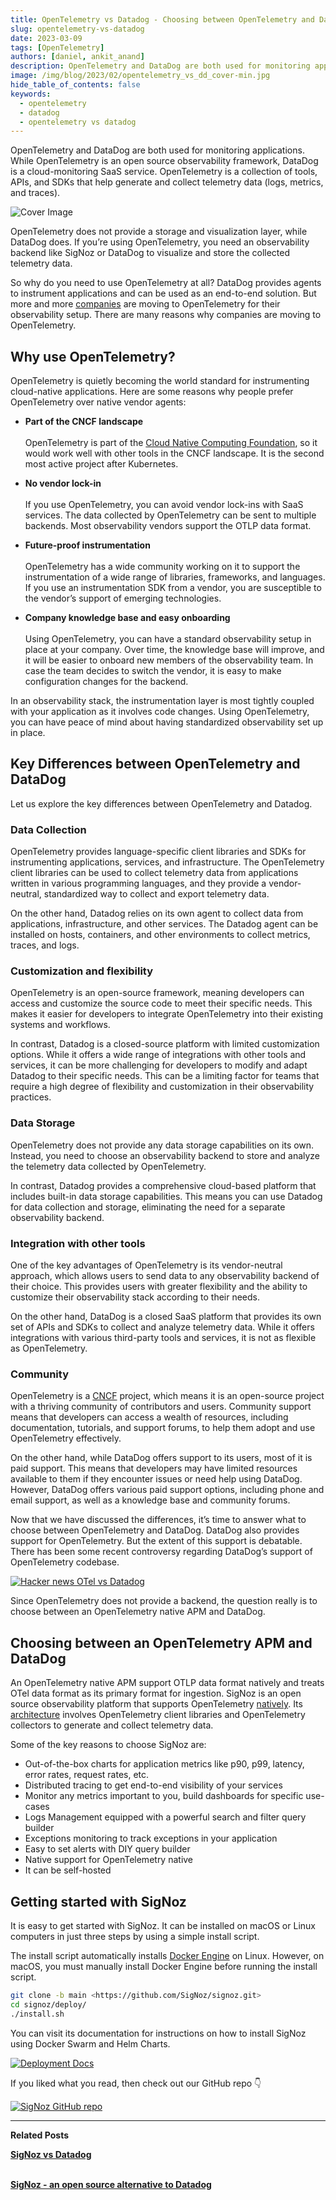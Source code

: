 ```yaml
---
title: OpenTelemetry vs Datadog - Choosing between OpenTelemetry and Datadog
slug: opentelemetry-vs-datadog
date: 2023-03-09
tags: [OpenTelemetry]
authors: [daniel, ankit_anand]
description: OpenTelemetry and DataDog are both used for monitoring applications. While OpenTelemetry is a set of tools, APIs, and SDKs to generate and collect telemetry data, DataDog is a cloud monitoring service. In this article, we will discuss OpenTelemetry and DataDog to help you...
image: /img/blog/2023/02/opentelemetry_vs_dd_cover-min.jpg
hide_table_of_contents: false
keywords:
  - opentelemetry
  - datadog
  - opentelemetry vs datadog
---
```


<head>
  <link rel="canonical" href="https://signoz.io/blog/opentelemetry-vs-datadog/"/>
</head>

OpenTelemetry and DataDog are both used for monitoring applications. While OpenTelemetry is an open source observability framework, DataDog is a cloud-monitoring SaaS service. OpenTelemetry is a collection of tools, APIs, and SDKs that help generate and collect telemetry data (logs, metrics, and traces).

<!--truncate-->

![Cover Image](/img/blog/2023/02/opentelemetry_vs_dd_cover.webp)

OpenTelemetry does not provide a storage and visualization layer, while DataDog does. If you’re using OpenTelemetry, you need an observability backend like SigNoz or DataDog to visualize and store the collected telemetry data.

So why do you need to use OpenTelemetry at all? DataDog provides agents to instrument applications and can be used as an end-to-end solution. But more and more <a href = "https://tech.ebayinc.com/engineering/why-and-how-ebay-pivoted-to-opentelemetry/" rel="noopener noreferrer nofollow" target="_blank" >companies</a> are moving to OpenTelemetry for their observability setup. There are many reasons why companies are moving to OpenTelemetry.

## Why use OpenTelemetry?

OpenTelemetry is quietly becoming the world standard for instrumenting cloud-native applications. Here are some reasons why people prefer OpenTelemetry over native vendor agents:

- **Part of the CNCF landscape**<br></br>
  OpenTelemetry is part of the <a href = "https://www.cncf.io/" rel="noopener noreferrer nofollow" target="_blank" >Cloud Native Computing Foundation</a>, so it would work well with other tools in the CNCF landscape. It is the second most active project after Kubernetes.

- **No vendor lock-in**<br></br>
  If you use OpenTelemetry, you can avoid vendor lock-ins with SaaS services. The data collected by OpenTelemetry can be sent to multiple backends. Most observability vendors support the OTLP data format.

- **Future-proof instrumentation**<br></br>
  OpenTelemetry has a wide community working on it to support the instrumentation of a wide range of libraries, frameworks, and languages. If you use an instrumentation SDK from a vendor, you are susceptible to the vendor’s support of emerging technologies.

- **Company knowledge base and easy onboarding**<br></br>
  Using OpenTelemetry, you can have a standard observability setup in place at your company. Over time, the knowledge base will improve, and it will be easier to onboard new members of the observability team. In case the team decides to switch the vendor, it is easy to make configuration changes for the backend.

In an observability stack, the instrumentation layer is most tightly coupled with your application as it involves code changes. Using OpenTelemetry, you can have peace of mind about having standardized observability set up in place.

## Key Differences between OpenTelemetry and DataDog

Let us explore the key differences between OpenTelemetry and Datadog.

### Data Collection

OpenTelemetry provides language-specific client libraries and SDKs for instrumenting applications, services, and infrastructure. The OpenTelemetry client libraries can be used to collect telemetry data from applications written in various programming languages, and they provide a vendor-neutral, standardized way to collect and export telemetry data.

On the other hand, Datadog relies on its own agent to collect data from applications, infrastructure, and other services. The Datadog agent can be installed on hosts, containers, and other environments to collect metrics, traces, and logs.

### Customization and flexibility

OpenTelemetry is an open-source framework, meaning developers can access and customize the source code to meet their specific needs. This makes it easier for developers to integrate OpenTelemetry into their existing systems and workflows.

In contrast, Datadog is a closed-source platform with limited customization options. While it offers a wide range of integrations with other tools and services, it can be more challenging for developers to modify and adapt Datadog to their specific needs. This can be a limiting factor for teams that require a high degree of flexibility and customization in their observability practices.

### Data Storage

OpenTelemetry does not provide any data storage capabilities on its own. Instead, you need to choose an observability backend to store and analyze the telemetry data collected by OpenTelemetry.

In contrast, Datadog provides a comprehensive cloud-based platform that includes built-in data storage capabilities. This means you can use Datadog for data collection and storage, eliminating the need for a separate observability backend.

### Integration with other tools

One of the key advantages of OpenTelemetry is its vendor-neutral approach, which allows users to send data to any observability backend of their choice. This provides users with greater flexibility and the ability to customize their observability stack according to their needs.

On the other hand, DataDog is a closed SaaS platform that provides its own set of APIs and SDKs to collect and analyze telemetry data. While it offers integrations with various third-party tools and services, it is not as flexible as OpenTelemetry.

### Community

OpenTelemetry is a <a href = "https://www.cncf.io/" rel="noopener noreferrer nofollow" target="_blank" >CNCF</a> project, which means it is an open-source project with a thriving community of contributors and users. Community support means that developers can access a wealth of resources, including documentation, tutorials, and support forums, to help them adopt and use OpenTelemetry effectively.

On the other hand, while DataDog offers support to its users, most of it is paid support. This means that developers may have limited resources available to them if they encounter issues or need help using DataDog. However, DataDog offers various paid support options, including phone and email support, as well as a knowledge base and community forums.

Now that we have discussed the differences, it’s time to answer what to choose between OpenTelemetry and DataDog. DataDog also provides support for OpenTelemetry. But the extent of this support is debatable. There has been some recent controversy regarding DataDog’s support of OpenTelemetry codebase.

[![Hacker news OTel vs Datadog](/img/blog/2023/02/dd_kills_otel_pr.webp)](https://news.ycombinator.com/item?id=34540419)

Since OpenTelemetry does not provide a backend, the question really is to choose between an OpenTelemetry native APM and DataDog.

## Choosing between an OpenTelemetry APM and DataDog

An OpenTelemetry native APM support OTLP data format natively and treats OTel data format as its primary format for ingestion. SigNoz is an open source observability platform that supports OpenTelemetry [natively](https://signoz.io/blog/opentelemetry-apm/). Its [architecture](https://signoz.io/docs/#architecture) involves OpenTelemetry client libraries and OpenTelemetry collectors to generate and collect telemetry data.

Some of the key reasons to choose SigNoz are:

- Out-of-the-box charts for application metrics like p90, p99, latency, error rates, request rates, etc.
- Distributed tracing to get end-to-end visibility of your services
- Monitor any metrics important to you, build dashboards for specific use-cases
- Logs Management equipped with a powerful search and filter query builder
- Exceptions monitoring to track exceptions in your application
- Easy to set alerts with DIY query builder
- Native support for OpenTelemetry native
- It can be self-hosted

## Getting started with SigNoz

It is easy to get started with SigNoz. It can be installed on macOS or Linux computers in just three steps by using a simple install script.

The install script automatically installs <a href = "https://docs.docker.com/engine/install" rel="noopener noreferrer nofollow" target="_blank" >Docker Engine</a> on Linux. However, on macOS, you must manually install Docker Engine before running the install script.

```bash
git clone -b main <https://github.com/SigNoz/signoz.git>
cd signoz/deploy/
./install.sh
```

You can visit its documentation for instructions on how to install SigNoz using Docker Swarm and Helm Charts.

[![Deployment Docs](/img/blog/common/deploy_docker_documentation.webp)](https://signoz.io/docs/install/)

If you liked what you read, then check out our GitHub repo 👇

[![SigNoz GitHub repo](/img/blog/common/signoz_github.webp)](https://github.com/SigNoz/signoz)

---

**Related Posts**

**[SigNoz vs Datadog](https://signoz.io/comparisons/signoz-vs-datadog/)**<br></br>

**[SigNoz - an open source alternative to Datadog](https://signoz.io/blog/open-source-datadog-alternative)**<br></br>
